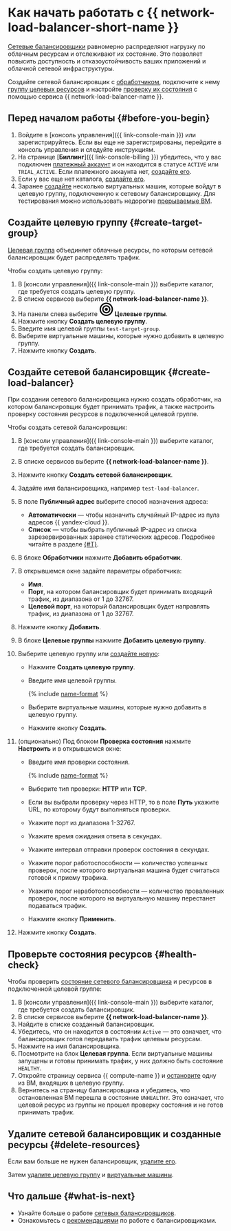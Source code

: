 # Как начать работать с {{ network-load-balancer-short-name }}

[Сетевые балансировщики](concepts/index.md) равномерно распределяют нагрузку по облачным ресурсам и отслеживают их состояние. Это позволяет повысить доступность и отказоустойчивость ваших приложений и облачной сетевой инфраструктуры. 

Создайте сетевой балансировщик с [обработчиком](concepts/listener.md), подключите к нему [группу целевых ресурсов](concepts/target-resources) и настройте [проверку их состояния](concepts/health-check.md) с помощью сервиса {{ network-load-balancer-name }}.

## Перед началом работы {#before-you-begin}

1. Войдите в [консоль управления]({{ link-console-main }}) или зарегистрируйтесь. Если вы еще не зарегистрированы, перейдите в консоль управления и следуйте инструкциям.
1. На странице [**Биллинг**]({{ link-console-billing }}) убедитесь, что у вас подключен [платежный аккаунт](../billing/concepts/billing-account.md) и он находится в статусе `ACTIVE` или `TRIAL_ACTIVE`. Если платежного аккаунта нет, [создайте его](../billing/quickstart/index.md#create_billing_account).
1. Если у вас еще нет каталога, [создайте его](../resource-manager/operations/folder/create.md).
1. Заранее [создайте](../compute/quickstart/quick-create-linux.md) несколько виртуальных машин, которые войдут в целевую группу, подключенную к сетевому балансировщику. Для тестирования можно использовать недорогие [прерываемые ВМ](../compute/concepts/preemptible-vm.md).

## Создайте целевую группу {#create-target-group}

[Целевая группа](concepts/target-resources.md) объединяет облачные ресурсы, по которым сетевой балансировщик будет распределять трафик. 

Чтобы создать целевую группу:

1. В [консоли управления]({{ link-console-main }}) выберите каталог, где требуется создать целевую группу.
1. В списке сервисов выберите **{{ network-load-balancer-name }}**.
1. На панели слева выберите ![image](../_assets/trgroups.svg) **Целевые группы**.
1. Нажмите кнопку **Создать целевую группу**.
1. Введите имя целевой группы `test-target-group`.
1. Выберите виртуальные машины, которые нужно добавить в целевую группу.
1. Нажмите кнопку **Создать**.


## Создайте сетевой балансировщик {#create-load-balancer}

При создании сетевого балансировщика нужно создать обработчик, на котором балансировщик будет принимать трафик, а также настроить проверку состояния ресурсов в подключенной целевой группе.

Чтобы создать сетевой балансировщик:
  
1. В [консоли управления]({{ link-console-main }}) выберите каталог, где требуется создать балансировщик.
1. В списке сервисов выберите **{{ network-load-balancer-name }}**.
1. Нажмите кнопку **Создать сетевой балансировщик**.
1. Задайте имя балансировщика, например `test-load-balancer`.
1. В поле **Публичный адрес** выберите способ назначения адреса:

   * **Автоматически** — чтобы назначить случайный IP-адрес из пула адресов {{ yandex-cloud }}.
   * **Список** — чтобы выбрать публичный IP-адрес из списка зарезервированных заранее статических адресов. Подробнее читайте в разделе [{#T}](../vpc/operations/set-static-ip.md).

1. В блоке **Обработчики** нажмите **Добавить обработчик**.
1. В открывшемся окне задайте параметры обработчика:
  
   * **Имя**.
   * **Порт**, на котором балансировщик будет принимать входящий трафик, из диапазона от 1 до 32767.
   * **Целевой порт**, на который балансировщик будет направлять трафик, из диапазона от 1 до 32767.
   
1. Нажмите кнопку **Добавить**.
1. В блоке **Целевые группы** нажмите **Добавить целевую группу**.
1. Выберите целевую группу или [создайте новую](operations/target-group-create.md):
  
   * Нажмите **Создать целевую группу**.
   * Введите имя целевой группы.

     {% include [name-format](../_includes/name-format.md) %}
  
   * Выберите виртуальные машины, которые нужно добавить в целевую группу.
   * Нажмите кнопку **Создать**.

1. (опционально) Под блоком **Проверка состояния** нажмите **Настроить** и в открывшемся окне:
  
   * Введите имя проверки состояния.

     {% include [name-format](../_includes/name-format.md) %}
  
   * Выберите тип проверки: **HTTP** или **TCP**.
   * Если вы выбрали проверку через HTTP, то в поле **Путь** укажите URL, по которому будут выполняться проверки.
   * Укажите порт из диапазона 1-32767.
   * Укажите время ожидания ответа в секундах.
   * Укажите интервал отправки проверок состояния в секундах.
   * Укажите порог работоспособности — количество успешных проверок, после которого виртуальная машина будет считаться готовой к приему трафика.
   * Укажите порог неработоспособности — количество проваленных проверок, после которого на виртуальную машину перестанет подаваться трафик.
   * Нажмите кнопку **Применить**.
  
1. Нажмите кнопку **Создать**.


## Проверьте состояния ресурсов {#health-check}

Чтобы проверить [состояние сетевого балансировщика](concepts/index.md#lb-statuses) и ресурсов в подключенной целевой группе:

1. В [консоли управления]({{ link-console-main }}) выберите каталог, где требуется создать балансировщик.
1. В списке сервисов выберите **{{ network-load-balancer-name }}**.
1. Найдите в списке созданный балансировщик.
1. Убедитесь, что он находится в состоянии `Active` — это означает, что балансировщик готов передавать трафик целевым ресурсам.
1. Нажмите на имя балансировщика.
1. Посмотрите на блок **Целевая группа**. Если виртуальные машины запущены и готовы принимать трафик, у них должно быть состояние `HEALTHY`.
1. Откройте страницу сервиса {{ compute-name }} и [остановите](../compute/operations/vm-control/vm-stop-and-start.md#stop) одну из ВМ, входящих в целевую группу.
1. Вернитесь на страницу балансировщика и убедитесь, что остановленная ВМ перешла в состояние `UNHEALTHY`. Это означает, что целевой ресурс из группы не прошел проверку состояния и не готов принимать трафик.


## Удалите сетевой балансировщик и созданные ресурсы {#delete-resources}

Если вам больше не нужен балансировщик, [удалите его](operations/load-balancer-delete.md).

Затем [удалите целевую группу](operations/target-group-delete.md) и [виртуальные машины](../compute/operations/vm-control/vm-delete.md).


## Что дальше {#what-is-next}

* Узнайте больше о работе [сетевых балансировщиков](concepts/index.md).
* Ознакомьтесь с [рекомендациями](best-practices.md) по работе с балансировщиками.